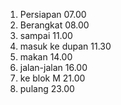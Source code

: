 1. Persiapan 07.00
2. Berangkat 08.00
3. sampai 11.00
4. masuk ke dupan 11.30
5. makan 14.00
6. jalan-jalan 16.00
7. ke blok M 21.00
8. pulang 23.00
